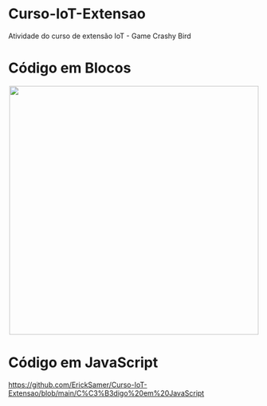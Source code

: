# Curso-IoT-Extensao
Atividade do curso de extensão IoT - Game Crashy Bird

# Código em Blocos
<p align ="center">
  <img width="500" src="https://user-images.githubusercontent.com/111182529/193355745-5113fab0-9e2b-4601-b82d-0a0f8273c2e2.png">
</p>

# Código em JavaScript

https://github.com/ErickSamer/Curso-IoT-Extensao/blob/main/C%C3%B3digo%20em%20JavaScript
